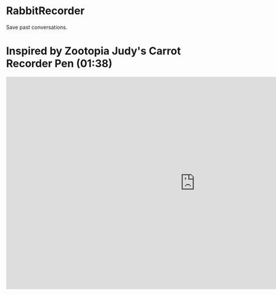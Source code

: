 # RabbitRecorder
Save past conversations.
# Inspired by Zootopia Judy's Carrot Recorder Pen (01:38)
<iframe width="1024" height="576" src="https://www.youtube.com/embed/J9MKjQ6-UBU" frameborder="0" allow="accelerometer; autoplay; encrypted-media; gyroscope; picture-in-picture" allowfullscreen></iframe>

